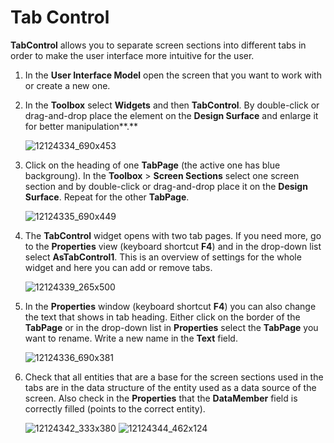 # Tab Control

**TabControl** allows you to separate screen sections into different tabs in order to make the user interface more intuitive for the user.

1.  In the **User Interface Model** open the screen that you want to work with or create a new one.
2.  In the **Toolbox** select **Widgets** and then **TabControl**. By double-click or drag-and-drop place the element on the **Design Surface** and enlarge it for better manipulation**.**  
      
    ![12124334_690x453](upload://70QbwHGNT23TTMhGC47YONIilCq.png)  
      
3.  Click on the heading of one **TabPage** (the active one has blue backgroung). In the **Toolbox** \> **Screen Sections** select one screen section and by double-click or drag-and-drop place it on the **Design Surface**. Repeat for the other **TabPage**.  
      
    ![12124335_690x449](upload://yBTtKSLylElyRfD07Le5Y9yOCak.png)  
      
4.  The **TabControl** widget opens with two tab pages. If you need more, go to the **Properties** view (keyboard shortcut **F4**) and in the drop-down list select **AsTabControl1**. This is an overview of settings for the whole widget and here you can add or remove tabs.  
      
    ![12124339_265x500](upload://lX391ScqHWyKMh0Ok6DxqMw1Hut.png)  
      
5.  In the **Properties** window (keyboard shortcut **F4**) you can also change the text that shows in tab heading. Either click on the border of the **TabPage** or in the drop-down list in **Properties** select the **TabPage** you want to rename. Write a new name in the **Text** field.  
      
    ![12124336_690x381](upload://p9U8U3sla7kbFJtgr87IYJsdiWk.png)  
      
6.  Check that all entities that are a base for the screen sections used in the tabs are in the data structure of the entity used as a data source of the screen. Also check in the **Properties** that the **DataMember** field is correctly filled (points to the correct entity).  
      
    ![12124342_333x380](upload://8QIEXZXi3m2igTw7una88y41GV8.png) ![12124344_462x124](upload://4pF6tYBvvTop3B9syA0lXRuc5nA.png)  
      
      
